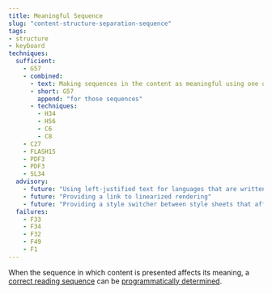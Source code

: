```yaml
---
title: Meaningful Sequence
slug: "content-structure-separation-sequence"
tags:
- structure
- keyboard
techniques:
  sufficient:
    - G57
    - combined:
      - text: Making sequences in the content as meaningful using one of the following techniques
      - short: G57
        append: "for those sequences"
      - techniques:
        - H34
        - H56
        - C6
        - C8 
    - C27
    - FLASH15
    - PDF3
    - PDF3
    - SL34
  advisory:
    - future: "Using left-justified text for languages that are written left to right and right-justified text for languages that are written right-to-left"
    - future: "Providing a link to linearized rendering"
    - future: "Providing a style switcher between style sheets that affect presentation order"
  failures:
    - F33
    - F34
    - F32
    - F49
    - F1
---
```

When the sequence in which content is presented affects its meaning, a <a href="http://www.w3.org/TR/2008/REC-WCAG20-20081211/#correct-reading-sequencedef" class="termref">correct reading sequence</a> can be <a href="http://www.w3.org/TR/2008/REC-WCAG20-20081211/#programmaticallydetermineddef" class="termref">programmatically determined</a>.